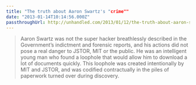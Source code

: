 ```yaml
---
title: "The truth about Aaron Swartz's "crime""
date: "2013-01-14T10:14:56.000Z"
passthroughUrl: http://unhandled.com/2013/01/12/the-truth-about-aaron-swartzs-crime/
---
```


> Aaron Swartz was not the super hacker breathlessly described in the Government’s indictment and forensic reports, and his actions did not pose a real danger to JSTOR, MIT or the public. He was an intelligent young man who found a loophole that would allow him to download a lot of documents quickly. This loophole was created intentionally by MIT and JSTOR, and was codified contractually in the piles of paperwork turned over during discovery.